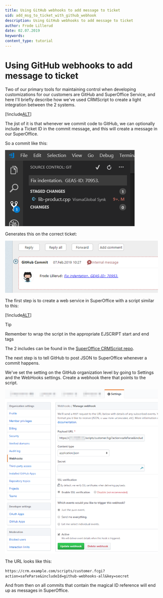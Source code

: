 ```yaml
---
title: Using GitHub webhooks to add message to ticket
uid: add_msg_to_ticket_with_github_webhook
description: Using GitHub webhooks to add message to ticket
author: Frode Lillerud
date: 02.07.2019
keywords:
content_type: tutorial
---
```


# Using GitHub webhooks to add message to ticket

Two of our primary tools for maintaining control when developing customizations for our customers are GitHub and SuperOffice Service, and here I'll briefly describe how we've used CRMScript to create a light integration between the 2 systems.

[!include[ALT](../../../includes/new-to-CRMScript.md)]

The jist of it is that whenever we commit code to GitHub, we can optionally include a Ticket ID in the commit message, and this will create a message in our SuperOffice.

So a commit like this:

![x -screenshot][img1]

Generates this on the correct ticket:

![x -screenshot][img2]

The first step is to create a web service in SuperOffice with a script similar to this:

[!include[ALT](includes/CRMScript.md)]

> [!TIP]
> Remember to wrap the script in the appropriate EJSCRIPT start and end tags

The 2 includes can be found in the [SuperOffice CRMScript repo][1].

The next step is to tell GitHub to post JSON to SuperOffice whenever a commit happens.

We've set the setting on the GitHub organization level by going to Settings and the WebHooks settings. Create a webhook there that points to the script.

![x -screenshot][img3]

The URL looks like this:

`https://crm.example.com/scripts/customer.fcgi?action=safeParse&includeId=github-webhooks-all&key=sec­ret`

And from then on all commits that contain the magical ID reference will end up as messages in SuperOffice.

<!-- Referenced links -->
[1]: https://github.com/SuperOffice/CRMScripts

<!-- Referenced images -->
[img1]: media/gh-commit.png
[img2]: media/ticket.png
[img3]: media/webhook-gh-settings.png

